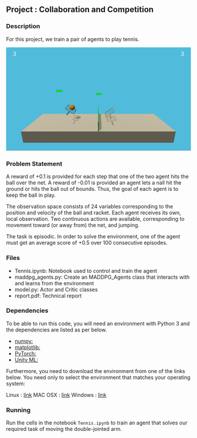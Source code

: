 ## Project : Collaboration and Competition
### Description

For this project, we train a pair of agents to play tennis.

![Image](https://github.com/SumitKKumawat/Images/blob/master/tennis.gif)

### Problem Statement
A reward of +0.1 is provided for each step that one of the two agent hits the ball over the net. A reward of -0.01 is provided an agent lets a nall hit the ground or hits the ball out of bounds. Thus, the goal of each agent is to keep the ball in play.

The observation space consists of 24 variables corresponding to the position and velocity of the ball and racket. Each agent receives its own, local observation. Two continuous actions are available, corresponding to movement toward (or away from) the net, and jumping.

The task is episodic. In order to solve the environment, one of the agent must get an average score of +0.5 over 100 consecutive episodes.

### Files
* Tennis.ipynb: Notebook used to control and train the agent
* maddpg_agents.py: Create an MADDPG_Agents class that interacts with and learns from the environment
* model.py: Actor and Critic classes
* report.pdf: Technical report

### Dependencies
To be able to run this code, you will need an environment with Python 3 and the dependencies are listed as per below.

* [numpy:](https://scipy.org/install.html)
* [matplotlib:](https://matplotlib.org/users/installing.html)
* [PyTorch:](https://pytorch.org/get-started/locally/)
* [Unity ML:](https://github.com/Unity-Technologies/ml-agents/blob/master/docs/Installation.md)

Furthermore, you need to download the environment from one of the links below. You need only to select the environment that matches your operating system:

Linux : [link](https://s3-us-west-1.amazonaws.com/udacity-drlnd/P3/Tennis/Tennis_Linux.zip)
MAC OSX : [link](https://s3-us-west-1.amazonaws.com/udacity-drlnd/P3/Tennis/Tennis.app.zip)
Windows : [link](https://s3-us-west-1.amazonaws.com/udacity-drlnd/P3/Tennis/Tennis_Windows_x86_64.zip)

### Running
Run the cells in the notebook `Tennis.ipynb` to train an agent that solves our required task of moving the double-jointed arm.
